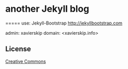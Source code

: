 # another Jekyll blog 
=====
use: Jekyll-Bootstrap <http://jekyllbootstrap.com>

admin:   xavierskip
domain: <xavierskip.info>


## License

[Creative Commons](http://creativecommons.org/licenses/by-nc-sa/3.0/)
